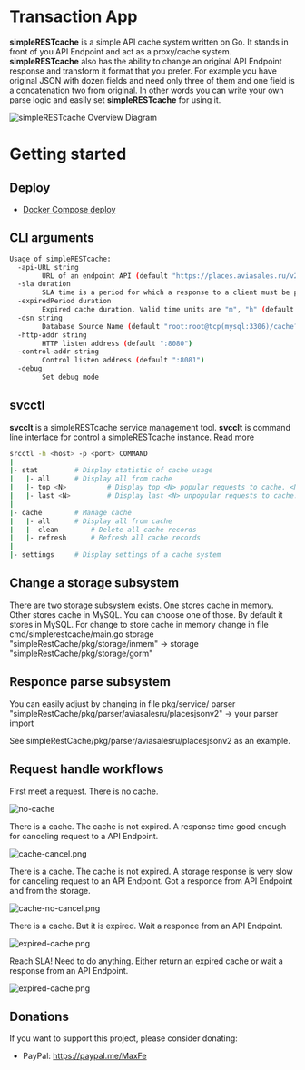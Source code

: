 # Transaction App
**simpleRESTcache** is a simple API cache system written on Go.
It stands in front of you API Endpoint and act as a proxy/cache system.
**simpleRESTcache** also has the ability to change an original API Endpoint response and transform it format that you prefer. For example you have original JSON with dozen fields and need only three of them and one field is a concatenation two from original. In other words you can write your own parse logic and easily set **simpleRESTcache** for using it.

![simpleRESTcache Overview Diagram](./docs/pics/overview.png)


# Getting started

## Deploy
* [Docker Compose deploy](./docs/docker-compose-deploy.md)

## CLI arguments
```bash
Usage of simpleRESTcache:
  -api-URL string
    	URL of an endpoint API (default "https://places.aviasales.ru/v2/places.json")
  -sla duration
    	SLA time is a period for which a response to a client must be provided. Valid time units are "ms", "s", "m", "h" (default 3s)
  -expiredPeriod duration
    	Expired cache duration. Valid time units are "m", "h" (default 24h0m0s)
  -dsn string
    	Database Source Name (default "root:root@tcp(mysql:3306)/cache?charset=utf8&parseTime=True&loc=Local")
  -http-addr string
    	HTTP listen address (default ":8080")
  -control-addr string
    	Control listen address (default ":8081")
  -debug
    	Set debug mode
```

## svcctl
**svcclt** is a simpleRESTcache service management tool.
**svcclt** is command line interface for control a simpleRESTcache instance.
[Read more](./docs/svcctl.md) 
```bash
srcctl -h <host> -p <port> COMMAND
|
|- stat			# Display statistic of cache usage
|   |- all		# Display all from cache
|   |- top <N>	    	# Display top <N> popular requests to cache. <N> number 
|   |- last <N>	    	# Display last <N> unpopular requests to cache. <N> number
|
|- cache		# Manage cache
|   |- all		# Display all from cache
|   |- clean		# Delete all cache records
|   |- refresh		# Refresh all cache records
|
|- settings		# Display settings of a cache system
```

## Change a storage subsystem
There are two storage subsystem exists. One stores cache in memory. Other stores cache in MySQL. 
You can choose one of those. 
By default it stores in MySQL. For change to store cache in memory change in file cmd/simplerestcache/main.go
	storage "simpleRestCache/pkg/storage/inmem"  ->
	storage "simpleRestCache/pkg/storage/gorm"

## Responce parse subsystem
You can easily adjust by changing in file pkg/service/
	parser "simpleRestCache/pkg/parser/aviasalesru/placesjsonv2" ->
	your parser import

See simpleRestCache/pkg/parser/aviasalesru/placesjsonv2 as an example.


## Request handle workflows

First meet a request. There is no cache.

![no-cache](./docs/pics/no-cache.png)


There is a cache. The cache is not expired.
A response time good enough for canceling request to a API Endpoint.

![cache-cancel.png](./docs/pics/cache-cancel.png)


There is a cache. The cache is not expired.
A storage response is very slow for canceling request to an API Endpoint.
Got a responce from API Endpoint and from the storage.

![cache-no-cancel.png](./docs/pics/cache-no-cancel.png)


There is a cache. But it is expired.
Wait a responce from an API Endpoint.

![expired-cache.png](./docs/pics/expired-cache.png)


Reach SLA! Need to do anything. 
Either return an expired cache or wait a response from an API Endpoint.

![expired-cache.png](./docs/pics/expired-cache.png)


## Donations
 If you want to support this project, please consider donating:
 * PayPal: https://paypal.me/MaxFe
